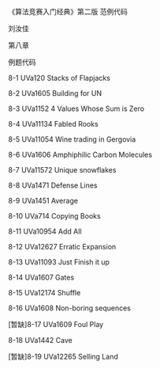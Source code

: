 ﻿《算法竞赛入门经典》第二版 范例代码

刘汝佳

第八章

例题代码

8-1 UVa120 Stacks of Flapjacks

8-2 UVa1605 Building for UN

8-3 UVa1152 4 Values Whose Sum is Zero

8-4 UVa11134 Fabled Rooks

8-5 UVa11054 Wine trading in Gergovia

8-6 UVa1606 Amphiphilic Carbon Molecules

8-7 UVa11572 Unique snowflakes

8-8 UVa1471 Defense Lines

8-9 UVa1451 Average

8-10 UVa714 Copying Books

8-11 UVa10954 Add All

8-12 UVa12627 Erratic Expansion

8-13 UVa11093 Just Finish it up

8-14 UVa1607 Gates

8-15 UVa12174 Shuffle

8-16 UVa1608 Non-boring sequences

[暂缺]8-17 UVa1609 Foul Play

8-18 UVa1442 Cave

[暂缺]8-19 UVa12265 Selling Land
